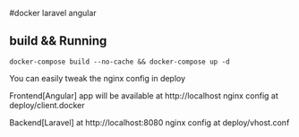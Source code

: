 #docker laravel angular

## build && Running
```
docker-compose build --no-cache && docker-compose up -d
```

You can easily tweak the nginx config in deploy

Frontend[Angular] app will be available at http://localhost
nginx config at	deploy/client.docker

Backend[Laravel] at http://localhost:8080
nginx config at	deploy/vhost.conf

